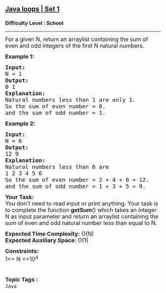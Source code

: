 <h2><a href="https://practice.geeksforgeeks.org/problems/java-loops-set-11726/1?page=2&difficulty[]=-2&status[]=unsolved&sortBy=submissions">Java loops | Set 1</a></h2><h3>Difficulty Level : School</h3><hr><div class="problems_problem_content__Xm_eO"><p><span style="font-size:18px">For a given N, return an arraylist containing&nbsp;the sum of even and odd integers of the first N natural numbers.</span></p>

<p><span style="font-size:18px"><strong>Example 1:</strong></span></p>

<pre><span style="font-size:18px"><strong>Input:</strong>
N = 1</span>
<span style="font-size:18px"><strong>Output:</strong>
0 1</span>
<span style="font-size:18px"><strong>Explanation:</strong>
Natural numbers less than 1 are only 1.
So the sum of even number = 0.
and the sum of odd number = 1.</span></pre>

<p><strong><span style="font-size:18px">Example 2:</span></strong></p>

<pre><span style="font-size:18px"><strong>Input:</strong>
N = 6</span>
<span style="font-size:18px"><strong>Output:</strong>
12 9  </span>
<span style="font-size:18px"><strong>Explanation:</strong>
Natural numbers less than 6 are 
1 2 3 4 5 6
So the sum of even number = 2 + 4 + 6 = 12.
and the sum of odd number = 1 + 3 + 5 = 9.</span></pre>

<p><span style="font-size:18px"><strong>Your Task:&nbsp;</strong>&nbsp;<br>
You don't need to read input or print anything. Your task is to complete the function <strong>getSum</strong>()&nbsp;which takes an integer N as input parameter and return an arraylist containing the sum of even and odd natural number less than equal to N.</span></p>

<p><span style="font-size:18px"><strong>Expected Time Complexity:</strong> O(N)<br>
<strong>Expected Auxiliary Space</strong>: O(1)</span></p>

<p><span style="font-size:18px"><strong>Constraints:&nbsp;</strong><br>
1&lt;= N &lt;=10<sup>4</sup></span></p>
</div><br><p><span style=font-size:18px><strong>Topic Tags : </strong><br><code>Java</code>&nbsp;